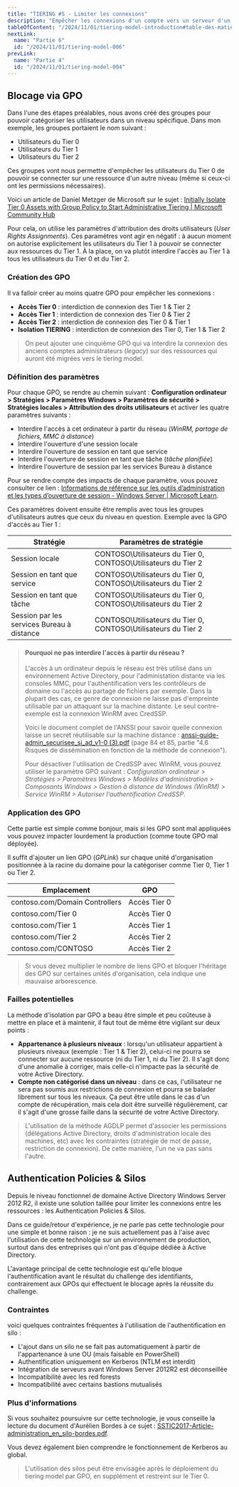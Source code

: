 ```yaml
---
title: "TIERING #5 - Limiter les connexions"
description: "Empêcher les connexions d'un compte vers un serveur d'un autre niveau"
tableOfContent: "/2024/11/01/tiering-model-introduction#table-des-matières"
nextLink:
  name: "Partie 6"
  id: "/2024/11/01/tiering-model-006"
prevLink:
  name: "Partie 4"
  id: "/2024/11/01/tiering-model-004"
---
```


## Blocage via GPO

Dans l'une des étapes préalables, nous avons créé des groupes pour pouvoir catégoriser les utilisateurs dans un niveau spécifique. Dans mon exemple, les groupes portaient le nom suivant :

- Utilisateurs du Tier 0
- Utilisateurs du Tier 1
- Utilisateurs du Tier 2

Ces groupes vont nous permettre d'empêcher les utilisateurs du Tier 0 de pouvoir se connecter sur une ressource d'un autre niveau (même si ceux-ci ont les permissions nécessaires).

Voici un article de Daniel Metzger de Microsoft sur le sujet : [Initially Isolate Tier 0 Assets with Group Policy to Start Administrative Tiering \| Microsoft Community Hub](https://techcommunity.microsoft.com/blog/coreinfrastructureandsecurityblog/initially-isolate-tier-0-assets-with-group-policy-to-start-administrative-tierin/1184934)

Pour cela, on utilise les paramètres d'attribution des droits utilisateurs (*User Rights Assignments*). Ces paramètres vont agir en négatif : à aucun moment on autorise explicitement les utilisateurs du Tier 1 à pouvoir se connecter aux ressources du Tier 1. À la place, on va plutôt interdire l'accès au Tier 1 à tous les utilisateurs du Tier 0 et du Tier 2.

### Création des GPO

Il va falloir créer au moins quatre GPO pour empêcher les connexions :

- **Accès Tier 0** : interdiction de connexion des Tier 1 & Tier 2
- **Accès Tier 1** : interdiction de connexion des Tier 0 & Tier 2
- **Accès Tier 2** : interdiction de connexion des Tier 0 & Tier 1
- **Isolation TIERING** : interdiction de connexion des Tier 0, Tier 1 & Tier 2

> On peut ajouter une cinquième GPO qui va interdire la connexion des anciens comptes administrateurs (*legacy*) sur des ressources qui auront été migrées vers le tiering model.

### Définition des paramètres

Pour chaque GPO, se rendre au chemin suivant : **Configuration ordinateur > Stratégies > Paramètres Windows > Paramètres de sécurité > Stratégies locales > Attribution des droits utilisateurs** et activer les quatre paramètres suivants :

- Interdire l'accès à cet ordinateur à partir du réseau (*WinRM, partage de fichiers, MMC à distance*)
- Interdire l'ouverture d'une session locale
- Interdire l'ouverture de session en tant que service
- Interdire l'ouverture de session en tant que tâche (*tâche planifiée*)
- Interdire l'ouverture de session par les services Bureau à distance

Pour se rendre compte des impacts de chaque paramètre, vous pouvez consulter ce lien : [Informations de référence sur les outils d’administration et les types d’ouverture de session - Windows Server \| Microsoft Learn](https://learn.microsoft.com/fr-fr/windows-server/identity/securing-privileged-access/reference-tools-logon-types).

Ces paramètres doivent ensuite être remplis avec tous les groupes d'utilisateurs autres que ceux du niveau en question. Exemple avec la GPO d'accès au Tier 1 :

Stratégie | Paramètres de stratégie
--------- | -----------------------
Session locale | CONTOSO\Utilisateurs du Tier 0, CONTOSO\Utilisateurs du Tier 2
Session en tant que service | CONTOSO\Utilisateurs du Tier 0, CONTOSO\Utilisateurs du Tier 2
Session en tant que tâche | CONTOSO\Utilisateurs du Tier 0, CONTOSO\Utilisateurs du Tier 2
Session par les services Bureau à distance | CONTOSO\Utilisateurs du Tier 0, CONTOSO\Utilisateurs du Tier 2

> #### Pourquoi ne pas interdire l'accès à partir du réseau ?
>
> L'accès à un ordinateur depuis le réseau est très utilisé dans un environnement Active Directory, pour l'administation distante via les consoles MMC, pour l'authentification vers les contrôleurs de domaine ou l'accès au partage de fichiers par exemple. Dans la plupart des cas, ce genre de connexion ne laisse pas d'empreinte utilisable par un attaquant sur la machine distante. Le seul contre-exemple est la connexion WinRM avec CredSSP.
>
> Voici le document complet de l'ANSSI pour savoir quelle connexion laisse un secret réutilisable sur la machine distance : [anssi-guide-admin_securisee_si_ad_v1-0 (3).pdf](https://cyber.gouv.fr/sites/default/files/document/anssi-guide-admin_securisee_si_ad_v1-0%20%283%29.pdf) (page 84 et 85, partie "4.6 Risques de dissémination en fonction de la méthode de connexion").
>
> Pour désactiver l'utilisation de CredSSP avec WinRM, vous pouvez utiliser le paramètre GPO suivant : *Configuration ordinateur > Stratégies > Paramètres Windows > Modèles d'administration > Composants Windows > Gestion à distance de Windows (WinRM) > Service WinRM > Autoriser l'authentification CredSSP*.

### Application des GPO

Cette partie est simple comme bonjour, mais si les GPO sont mal appliquées vous pouvez impacter lourdement la production (comme toute GPO mal déployée).

Il suffit d'ajouter un lien GPO (*GPLink*) sur chaque unité d'organisation positionnée à la racine du domaine pour la catégoriser comme Tier 0, Tier 1 ou Tier 2.

Emplacement | GPO
----------- | ---
contoso.com/Domain Controllers | Accès Tier 0
contoso.com/Tier 0 | Accès Tier 0
contoso.com/Tier 1 | Accès Tier 1
contoso.com/Tier 2 | Accès Tier 2
contoso.com/CONTOSO | Accès Tier 2

> Si vous devez multiplier le nombre de liens GPO et bloquer l'héritage des GPO sur certaines unités d'organisation, cela indique une mauvaise arborescence.

### Failles potentielles

La méthode d'isolation par GPO a beau être simple et peu coûteuse à mettre en place et à maintenir, il faut tout de même être vigilant sur deux points :

- **Appartenance à plusieurs niveaux** : lorsqu'un utilisateur appartient à plusieurs niveaux (exemple : Tier 1 & Tier 2), celui-ci ne pourra se connecter sur aucune ressource (ni du Tier 1, ni du Tier 2). Il s'agit donc d'une anomalie à corriger, mais celle-ci n'impacte pas la sécurité de votre Active Directory.
- **Compte non catégorisé dans un niveau** : dans ce cas, l'utilisateur ne sera pas soumis aux restrictions de connexion et pourra se balader librement sur tous les niveaux. Ça peut être utile dans le cas d'un compte de récupération, mais cela doit être surveillé régulièrement, car il s'agit d'une grosse faille dans la sécurité de votre Active Directory.

> L'utilisation de la méthode AGDLP permet d'associer les permissions (délégations Active Directory, droits d'administration locale des machines, etc) avec les contraintes (stratégie de mot de passe, restriction de connexion). De cette manière, l'un ne va pas sans l'autre.

## Authentication Policies & Silos

Depuis le niveau fonctionnel de domaine Active Directory Windows Server 2012 R2, il existe une solution taillée pour limiter les connexions entre les ressources : les Authentication Policies & Silos.

Dans ce guide/retour d'expérience, je ne parle pas cette technologie pour une simple et bonne raison : je ne suis actuellement pas à l'aise avec l'utilisation de cette technologie sur un environnement de production, surtout dans des entreprises qui n'ont pas d'équipe dédiée à Active Directory.

L'avantage principal de cette technologie est qu'elle bloque l'authentification avant le résultat du challenge des identifiants, contrairement aux GPOs qui effectuent le blocage après la réussite du challenge.

### Contraintes

voici quelques contraintes fréquentes à l'utilisation de l'authentification en silo :

- L'ajout dans un silo ne se fait pas automatiquement à partir de l'appartenance à une OU (mais faisable en PowerShell)
- Authentification uniquement en Kerberos (NTLM est interdit)
- Intégration de serveurs avant Windows Server 2012R2 est déconseillée
- Incompatibilité avec les red forests
- Incompatibilité avec certains bastions mutualisés

### Plus d'informations

Si vous souhaitez poursuivre sur cette technologie, je vous conseille la lecture du document d'Aurélien Bordes à ce sujet : [SSTIC2017-Article-administration_en_silo-bordes.pdf](https://www.sstic.org/media/SSTIC2017/SSTIC-actes/administration_en_silo/SSTIC2017-Article-administration_en_silo-bordes.pdf).

Vous devez également bien comprendre le fonctionnement de Kerberos au global.

> L'utilisation des silos peut être envisagée après le déploiement du tiering model par GPO, en supplément et restreint sur le Tier 0.
